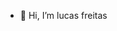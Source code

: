 - 👋 Hi, I’m lucas freitas
  

<!---
lucasfreitaslt/lucasfreitaslt is a ✨ special ✨ repository because its `README.md` (this file) appears on your GitHub profile.
You can click the Preview link to take a look at your changes.
--->
